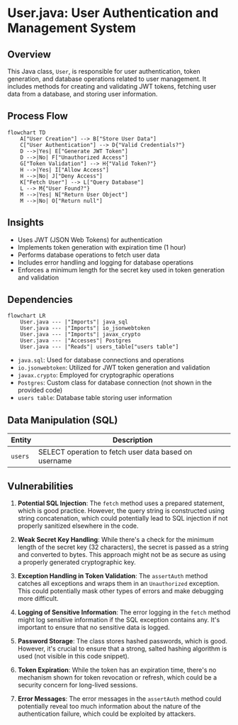# User.java: User Authentication and Management System

## Overview

This Java class, `User`, is responsible for user authentication, token generation, and database operations related to user management. It includes methods for creating and validating JWT tokens, fetching user data from a database, and storing user information.

## Process Flow

```mermaid
flowchart TD
    A["User Creation"] --> B["Store User Data"]
    C["User Authentication"] --> D{"Valid Credentials?"}
    D -->|Yes| E["Generate JWT Token"]
    D -->|No| F["Unauthorized Access"]
    G["Token Validation"] --> H{"Valid Token?"}
    H -->|Yes| I["Allow Access"]
    H -->|No| J["Deny Access"]
    K["Fetch User"] --> L["Query Database"]
    L --> M{"User Found?"}
    M -->|Yes| N["Return User Object"]
    M -->|No| O["Return null"]
```

## Insights

- Uses JWT (JSON Web Tokens) for authentication
- Implements token generation with expiration time (1 hour)
- Performs database operations to fetch user data
- Includes error handling and logging for database operations
- Enforces a minimum length for the secret key used in token generation and validation

## Dependencies

```mermaid
flowchart LR
    User.java --- |"Imports"| java_sql
    User.java --- |"Imports"| io_jsonwebtoken
    User.java --- |"Imports"| javax_crypto
    User.java --- |"Accesses"| Postgres
    User.java --- |"Reads"| users_table["users table"]
```

- `java.sql`: Used for database connections and operations
- `io.jsonwebtoken`: Utilized for JWT token generation and validation
- `javax.crypto`: Employed for cryptographic operations
- `Postgres`: Custom class for database connection (not shown in the provided code)
- `users table`: Database table storing user information

## Data Manipulation (SQL)

| Entity | Description |
|--------|-------------|
| `users` | SELECT operation to fetch user data based on username |

## Vulnerabilities

1. **Potential SQL Injection**: The `fetch` method uses a prepared statement, which is good practice. However, the query string is constructed using string concatenation, which could potentially lead to SQL injection if not properly sanitized elsewhere in the code.

2. **Weak Secret Key Handling**: While there's a check for the minimum length of the secret key (32 characters), the secret is passed as a string and converted to bytes. This approach might not be as secure as using a properly generated cryptographic key.

3. **Exception Handling in Token Validation**: The `assertAuth` method catches all exceptions and wraps them in an `Unauthorized` exception. This could potentially mask other types of errors and make debugging more difficult.

4. **Logging of Sensitive Information**: The error logging in the `fetch` method might log sensitive information if the SQL exception contains any. It's important to ensure that no sensitive data is logged.

5. **Password Storage**: The class stores hashed passwords, which is good. However, it's crucial to ensure that a strong, salted hashing algorithm is used (not visible in this code snippet).

6. **Token Expiration**: While the token has an expiration time, there's no mechanism shown for token revocation or refresh, which could be a security concern for long-lived sessions.

7. **Error Messages**: The error messages in the `assertAuth` method could potentially reveal too much information about the nature of the authentication failure, which could be exploited by attackers.
